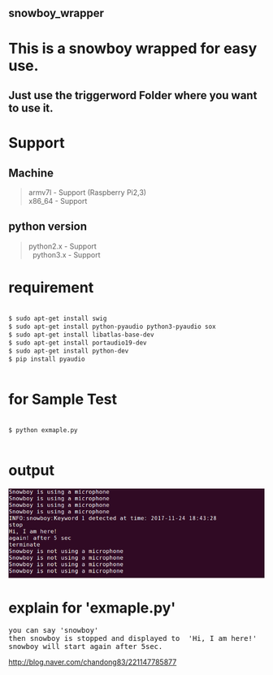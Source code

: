## snowboy_wrapper<br>
# This is a snowboy wrapped for easy use.<br>


Just use the triggerword Folder where you want to use it.
---

Support
===

Machine
------

> armv7l - Support (Raspberry Pi2,3)<br>
x86_64 - Support


python version
------
>  python2.x - Support<br>
   python3.x - Support



requirement
===

<pre>
<code>
$ sudo apt-get install swig
$ sudo apt-get install python-pyaudio python3-pyaudio sox
$ sudo apt-get install libatlas-base-dev
$ sudo apt-get install portaudio19-dev
$ sudo apt-get install python-dev
$ pip install pyaudio
</code>
</pre>


for Sample Test
===

<pre>
<code>
$ python exmaple.py
</code>
</pre>


output
===


![img](./img/screen.png)


explain for 'exmaple.py'
===

<pre>
you can say 'snowboy'
then snowboy is stopped and displayed to  'Hi, I am here!'
snowboy will start again after 5sec.
</pre>



http://blog.naver.com/chandong83/221147785877
